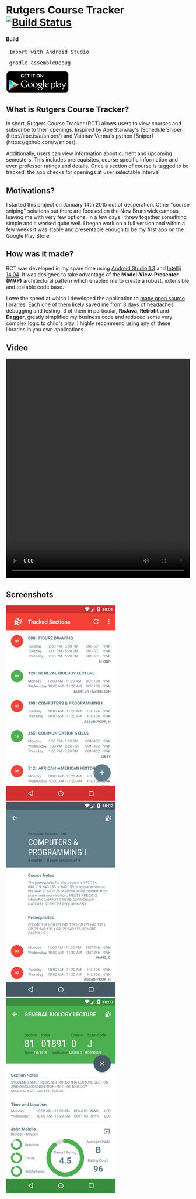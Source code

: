 Rutgers Course Tracker [![Build Status](https://travis-ci.org/tevjef/Rutgers-Course-Tracker.svg?branch=master)](https://travis-ci.org/tevjef/Rutgers-Course-Tracker)
======================
#### Build 
<pre> Import with Android Studio </pre>
<pre> gradle assembleDebug </pre>

[![Get on Google Play](https://github.com/tevjef/Rutgers-Course-Tracker/blob/master/assets/en_g_play.png)][1]

<h2>What is Rutgers Course Tracker?</h2>
In short, Rutgers Course Tracker (RCT) allows users to view courses and subscribe to their openings. Inspired by Abe Stanway's [Schedule Sniper](http://abe.is/a/sniper/) and Vaibhav Verma's python [Sniper](https://github.com/v/sniper). 
<br>

Additionally, users can view information about current and upcoming semesters. This includes prerequisites, course specific information and even professor ratings and details.
Once a section of course is tagged to be tracked, the app checks for openings at user selectable interval.
<h2>Motivations?</h2>
I started this project on January 14th 2015 out of desperation. Other "course sniping" solutions out there are focused on the New Brunswick campus, leaving me with very few options. In a few days I threw together something simple and it worked quite well. I began work on a full version and within a few weeks it was stable and presentable enough to be my first app on the Google Play Store.
<h2>How was it made?</h2>
RCT was developed in my spare time using <a href="https://developer.android.com/sdk/index.html">Android Studio 1.3</a> and <a href="https://www.jetbrains.com/idea/">Intellij 14.04</a>. It was designed to take advantage of the <strong>Model-View-Presenter (MVP)</strong> architectural pattern which enabled me to create a robust, extensible and testable code base.

I owe the speed at which I developed the application to <a href="https://github.com/tevjef/Rutgers-Course-Tracker/blob/master/app/build.gradle#L87-L146">many open source libraries</a>. Each one of them likely saved me from 3 days of headaches, debugging and testing. 3 of them in particular, <strong>RxJava</strong>, <strong>Retrofit</strong> and <strong>Dagger</strong>, greatly simplified my business code and reduced some very complex logic to child's play. I highly recommend using any of these libraries in you own applications.


Video
-----------
<video width="100%" height="600" autoplay loop>
  <source src="http://fat.gfycat.com/ImprobableImmaterialDunlin.mp4" type="video/mp4">
Your browser does not support the video tag.
</video>

Screenshots
-----------
<img width="300" src="https://github.com/tevjef/Rutgers-Course-Tracker/blob/master/assets/new_material/tracked_sections.png">
<img width="300" src="https://github.com/tevjef/Rutgers-Course-Tracker/blob/master/assets/new_material/course_info.png">
<img width="300" src="https://github.com/tevjef/Rutgers-Course-Tracker/blob/master/assets/new_material/section_info.png">

[1]: https://play.google.com/store/apps/details?id=com.tevinjeffrey.rutgersct
